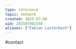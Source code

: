 ```yaml
---
type: reference
topic: network
created: 2025-07-08
uid: 202507082350
aliases: ["Fabian Lauterbach"]
---
```


#contact